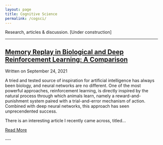 ```yaml
---
layout: page
title: Cognitive Science
permalink: /cogsci/
---
```

Research, articles & discussion. [Under construction]

---
<article>
    
<h1><a href="https://osghaffar.github.io/cogsci/RL-and-Memory-Replay/">Memory Replay in Biological and Deep Reinforcement Learning: A Comparison</a></h1>

<div class="date">
    Written on September 24, 2021
  </div>
  
A tried and tested source of inspiration for artificial intelligence has always been biology, and neural networks are no different. One of the most powerful approaches, reinforcement learning, is directly inspired by the natural process through which animals learn, namely a reward-and-punishment system paired with a trial-and-error mechanism of action. Combined with deep neural networks, this approach has seen unprecendented success.

There is an interesting article I recently came across, titled...

<a href="https://osghaffar.github.io/cogsci/RL-and-Memory-Replay/" class="read-more">Read More</a>
</article>
---
